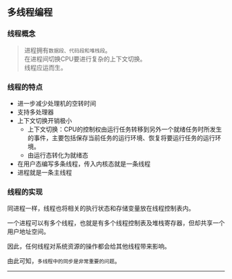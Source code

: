 ## 多线程编程

### 线程概念
> 进程拥有`数据段、代码段和堆栈段`。  
> 在进程间切换CPU要进行复杂的上下文切换。  
> 线程应运而生。

### 线程的特点  
- 进一步减少处理机的空转时间
- 支持多处理器
- 上下文切换开销极小
	- 上下文切换：CPU的控制权由运行任务转移到另外一个就绪任务时所发生的事件，主要包括保存当前任务的运行环境、恢复将要运行任务的运行环境。
	- 由运行态转化为就绪态
- 在用户态编写多条线程，传入内核态就是一条线程
- 进程就是一条主线程 
   

### 线程的实现

同进程一样，线程也将相关的执行状态和存储变量放在线程控制表内。  

一个进程可以有多个线程，也就是有多个线程控制表及堆栈寄存器，但却共享一个用户地址空间。 
 
因此，任何线程对系统资源的操作都会给其他线程带来影响。

由此可知，`多线程中的同步是非常重要的问题`。
[^note]:这里的同步采用了一种更为简单的PV操作。(而且是无名的PV操作)

	一个标准的线程由线程ID，当前指令指针(PC），寄存器集合和堆栈组成。

	一个线程可以创建和撤消另一个线程，同一进程中的多个线程之间可以并发执行。	

	线程也有就绪、阻塞和运行三种基本状态。

	每一个程序都至少有一个线程，若程序只有一个线程，那就是程序本身。

	多线程：如聊天过程中，server和client可以在各自的进程中创建2个线程，一个负责接受信息，一个负责发送信息，即可实现同时收发。

---



